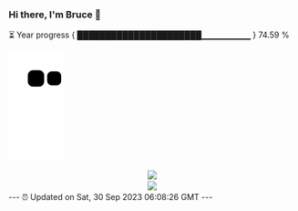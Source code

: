 ### Hi there, I'm Bruce 👋
⏳ Year progress { ██████████████████████▁▁▁▁▁▁▁▁ } 74.59 %

![](https://raw.githubusercontent.com/Swiftie13st/Swiftie13st/main/assets/github-contribution-grid-snake.svg)


<div align="center"> <img src="https://metrics.lecoq.io/Swiftie13st?template=classic&config.timezone=Asia%2FShanghai"> </div>

<div align="center"> <img src="https://github-readme-streak-stats.herokuapp.com/?user=Swiftie13st" /> </div>
---
⏰ Updated on Sat, 30 Sep 2023 06:08:26 GMT
---

